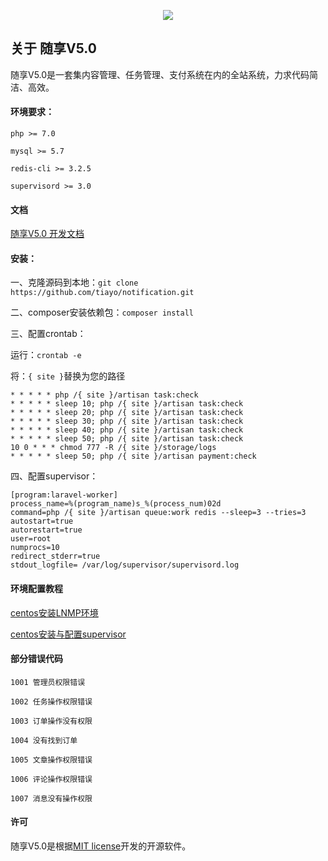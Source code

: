 <p align="center"><img src="https://n.tiayo.com/images/logo.png"></p>

## 关于 随享V5.0

 随享V5.0是一套集内容管理、任务管理、支付系统在内的全站系统，力求代码简洁、高效。
 
#### 环境要求：

````
php >= 7.0

mysql >= 5.7

redis-cli >= 3.2.5

supervisord >= 3.0
````
#### 文档
[随享V5.0 开发文档](https://n.tiayo.com/wiki)

#### 安装：

一、克隆源码到本地：`git clone https://github.com/tiayo/notification.git`

二、composer安装依赖包：`composer install`

三、配置crontab：

运行：`crontab -e`

将：`{ site }`替换为您的路径

````
* * * * * php /{ site }/artisan task:check
* * * * * sleep 10; php /{ site }/artisan task:check
* * * * * sleep 20; php /{ site }/artisan task:check
* * * * * sleep 30; php /{ site }/artisan task:check
* * * * * sleep 40; php /{ site }/artisan task:check
* * * * * sleep 50; php /{ site }/artisan task:check
10 0 * * * chmod 777 -R /{ site }/storage/logs
* * * * * sleep 50; php /{ site }/artisan payment:check
````

四、配置supervisor：

````
[program:laravel-worker]
process_name=%(program_name)s_%(process_num)02d
command=php /{ site }/artisan queue:work redis --sleep=3 --tries=3
autostart=true
autorestart=true
user=root
numprocs=10
redirect_stderr=true
stdout_logfile= /var/log/supervisor/supervisord.log
````

#### 环境配置教程

[centos安装LNMP环境](https://n.tiayo.com/article/linux/1/4/4/144.html)

[centos安装与配置supervisor](https://n.tiayo.com/article/linux/2/1/5/215.html)

#### 部分错误代码

````
1001 管理员权限错误

1002 任务操作权限错误

1003 订单操作没有权限

1004 没有找到订单

1005 文章操作权限错误

1006 评论操作权限错误

1007 消息没有操作权限
````

#### 许可

随享V5.0是根据[MIT license](http://opensource.org/licenses/MIT)开发的开源软件。